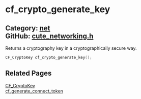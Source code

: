 [](../header.md ':include')

# cf_crypto_generate_key

Category: [net](/api_reference?id=net)  
GitHub: [cute_networking.h](https://github.com/RandyGaul/cute_framework/blob/master/include/cute_networking.h)  
---

Returns a cryptography key in a cryptographically secure way.

```cpp
CF_CryptoKey cf_crypto_generate_key();
```

## Related Pages

[CF_CryptoKey](/net/cf_cryptokey.md)  
[cf_generate_connect_token](/net/cf_generate_connect_token.md)  
